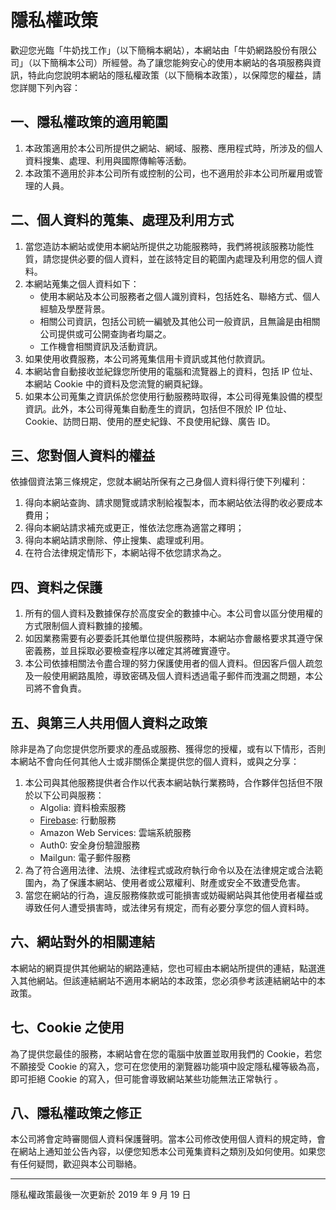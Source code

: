 # 隱私權政策

歡迎您光臨「牛奶找工作」（以下簡稱本網站），本網站由「牛奶網路股份有限公司」（以下簡稱本公司）所經營。為了讓您能夠安心的使用本網站的各項服務與資訊，特此向您說明本網站的隱私權政策（以下簡稱本政策），以保障您的權益，請您詳閱下列內容：

## 一、隱私權政策的適用範圍

1. 本政策適用於本公司所提供之網站、網域、服務、應用程式時，所涉及的個人資料搜集、處理、利用與國際傳輸等活動。
2. 本政策不適用於非本公司所有或控制的公司，也不適用於非本公司所雇用或管理的人員。

## 二、個人資料的蒐集、處理及利用方式

1. 當您造訪本網站或使用本網站所提供之功能服務時，我們將視該服務功能性質，請您提供必要的個人資料，並在該特定目的範圍內處理及利用您的個人資料。
2. 本網站蒐集之個人資料如下：
   - 使用本網站及本公司服務者之個人識別資料，包括姓名、聯絡方式、個人經驗及學歷背景。
   - 相關公司資訊，包括公司統一編號及其他公司一般資訊，且無論是由相關公司提供或可公開查詢者均屬之。
   - 工作機會相關資訊及活動資訊。
3. 如果使用收費服務，本公司將蒐集信用卡資訊或其他付款資訊。
4. 本網站會自動接收並紀錄您所使用的電腦和流覽器上的資料，包括 IP 位址、本網站 Cookie 中的資料及您流覽的網頁紀錄。
5. 如果本公司蒐集之資訊係於您使用行動服務時取得，本公司得蒐集設備的模型資訊。此外，本公司得蒐集自動產生的資訊，包括但不限於 IP 位址、Cookie、訪問日期、使用的歷史紀錄、不良使用紀錄、廣告 ID。

## 三、您對個人資料的權益

依據個資法第三條規定，您就本網站所保有之己身個人資料得行使下列權利：

1. 得向本網站查詢、請求閱覽或請求制給複製本，而本網站依法得酌收必要成本費用；
2. 得向本網站請求補充或更正，惟依法您應為適當之釋明；
3. 得向本網站請求刪除、停止搜集、處理或利用。
4. 在符合法律規定情形下，本網站得不依您請求為之。

## 四、資料之保護

1. 所有的個人資料及數據保存於高度安全的數據中心。本公司會以區分使用權的方式限制個人資料數據的接觸。
2. 如因業務需要有必要委託其他單位提供服務時，本網站亦會嚴格要求其遵守保密義務，並且採取必要檢查程序以確定其將確實遵守。
3. 本公司依據相關法令盡合理的努力保護使用者的個人資料。但因客戶個人疏忽及一般使用網路風險，導致密碼及個人資料透過電子郵件而洩漏之問題，本公司將不會負責。

## 五、與第三人共用個人資料之政策

除非是為了向您提供您所要求的產品或服務、獲得您的授權，或有以下情形，否則本網站不會向任何其他人士或非關係企業提供您的個人資料，或與之分享：

1. 本公司與其他服務提供者合作以代表本網站執行業務時，合作夥伴包括但不限於以下公司與服務：
   - Algolia: 資料檢索服務
   - [Firebase](https://policies.google.com/technologies/partner-sites): 行動服務
   - Amazon Web Services: 雲端系統服務
   - Auth0: 安全身份驗證服務
   - Mailgun: 電子郵件服務
2. 為了符合適用法律、法規、法律程式或政府執行命令以及在法律規定或合法範圍內，為了保護本網站、使用者或公眾權利、財產或安全不致遭受危害。
3. 當您在網站的行為，違反服務條款或可能損害或妨礙網站與其他使用者權益或導致任何人遭受損害時，或法律另有規定，而有必要分享您的個人資料時。

## 六、網站對外的相關連結

本網站的網頁提供其他網站的網路連結，您也可經由本網站所提供的連結，點選進入其他網站。但該連結網站不適用本網站的本政策，您必須參考該連結網站中的本政策。

## 七、Cookie 之使用

為了提供您最佳的服務，本網站會在您的電腦中放置並取用我們的 Cookie，若您不願接受 Cookie 的寫入，您可在您使用的瀏覽器功能項中設定隱私權等級為高，即可拒絕 Cookie 的寫入，但可能會導致網站某些功能無法正常執行 。

## 八、隱私權政策之修正

本公司將會定時審閱個人資料保護聲明。當本公司修改使用個人資料的規定時，會在網站上通知並公告內容，以便您知悉本公司蒐集資料之類別及如何使用。如果您有任何疑問，歡迎與本公司聯絡。

---

隱私權政策最後一次更新於 2019 年 9 月 19 日

